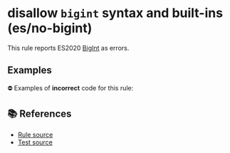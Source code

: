 # disallow `bigint` syntax and built-ins (es/no-bigint)

This rule reports ES2020 [BigInt](https://github.com/tc39/proposal-bigint) as errors.

## Examples

⛔ Examples of **incorrect** code for this rule:

<eslint-playground type="bad" code="/*eslint es/no-bigint: error */
let a = 100n
let b = BigInt(100)
let c = new BigInt64Array(10)
let d = new BigUint64Array(10)
" />

## 📚 References

- [Rule source](https://github.com/mysticatea/eslint-plugin-es/blob/v2.0.0/lib/rules/no-bigint.js)
- [Test source](https://github.com/mysticatea/eslint-plugin-es/blob/v2.0.0/tests/lib/rules/no-bigint.js)
